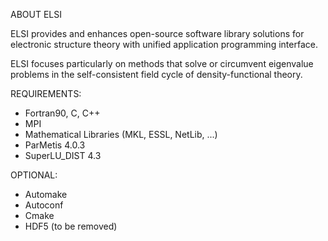 ABOUT ELSI

ELSI provides and enhances open-source software library solutions for 
electronic structure theory with unified application programming interface.

ELSI focuses particularly on methods that solve or circumvent eigenvalue
problems in the self-consistent field cycle of density-functional theory.

REQUIREMENTS:

  * Fortran90, C, C++
  * MPI
  * Mathematical Libraries (MKL, ESSL, NetLib, ...)
  * ParMetis 4.0.3
  * SuperLU_DIST 4.3

OPTIONAL:
  * Automake
  * Autoconf
  * Cmake
  * HDF5 (to be removed)